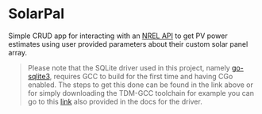 # SolarPal 
Simple CRUD app for interacting with an [NREL API](https://developer.nrel.gov/docs/solar/pvwatts/v8/) to get PV power estimates using user provided parameters about their custom solar panel array.

>Please note that the SQLite driver used in this project, namely [go-sqlite3](https://github.com/mattn/go-sqlite3/tree/master), requires GCC to build for the first time and having CGo enabled. The steps to get this done can be found in the link above or for simply downloading the TDM-GCC toolchain for example you can go to this [link](https://jmeubank.github.io/tdm-gcc/) also provided in the docs for the driver.
